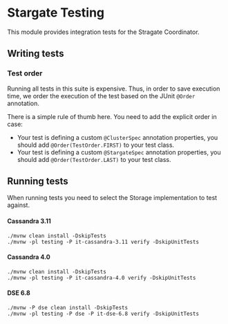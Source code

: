 # Stargate Testing

This module provides integration tests for the Stragate Coordinator.

## Writing tests

### Test order

Running all tests in this suite is expensive.
Thus, in order to save execution time, we order the execution of the test based on the JUnit `@Order` annotation.

There is a simple rule of thumb here.
You need to add the explicit order in case:

* Your test is defining a custom `@ClusterSpec` annotation properties, you should add `@Order(TestOrder.FIRST)` to your test class.
* Your test is defining a custom `@StargateSpec` annotation properties, you should add `@Order(TestOrder.LAST)` to your test class.

## Running tests

When running tests you need to select the Storage implementation to test against.

#### Cassandra 3.11

```shell
./mvnw clean install -DskipTests
./mvnw -pl testing -P it-cassandra-3.11 verify -DskipUnitTests
```

#### Cassandra 4.0

```shell
./mvnw clean install -DskipTests
./mvnw -pl testing -P it-cassandra-4.0 verify -DskipUnitTests
```

#### DSE 6.8

```shell
./mvnw -P dse clean install -DskipTests
./mvnw -pl testing -P dse -P it-dse-6.8 verify -DskipUnitTests
```
